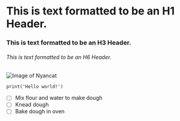 # This is text formatted to be an H1 Header.
### This is text formatted to be an H3 Header.
###### This is text formatted to be an H6 Header.

![Image of Nyancat](https://upload.wikimedia.org/wikipedia/en/e/ed/Nyan_cat_250px_frame.PNG)

```
print('Hello world!')
```
- [ ] Mix flour and water to make dough
- [ ] Knead dough
- [ ] Bake dough in oven
